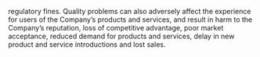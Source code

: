 regulatory fines. Quality problems can also adversely affect the experience for users of the Company’s products and services,
and  result  in  harm  to  the  Company’s  reputation,  loss  of  competitive  advantage,  poor  market  acceptance,  reduced  demand  for
products and services, delay in new product and service introductions and lost sales.